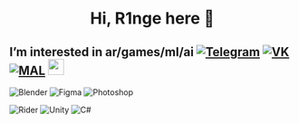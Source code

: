 # <p align="center">Hi, R1nge here 👋</p>

I’m interested in ar/games/ml/ai
<a href="https://t.me/r1ngedev">![Telegram](https://img.shields.io/badge/Telegram-2CA5E0?style=for-the-badge&logo=telegram&logoColor=white)</a>
<a href="https://vk.com/r1ngedev">![VK](https://img.shields.io/badge/вконтакте-%232E87FB.svg?&style=for-the-badge&logo=vk&logoColor=white)</a>
<a href="https://myanimelist.net/profile/R1nge">![MAL](https://img.shields.io/badge/Myanimelist-2E51A2?style=for-the-badge&logo=myanimelist&logoColor=white)</a>
<a href="https://myvideogamelist.com/mylist/R1nge" width="138" height="29"><img src="https://user-images.githubusercontent.com/59400159/155317733-2e2007be-1c84-4ff0-801d-2df1a43f0fb5.png" height="28"></a>
---

![Blender](https://img.shields.io/badge/blender-%23F5792A.svg?style=for-the-badge&logo=blender&logoColor=white)
![Figma](https://img.shields.io/badge/figma-%23F24E1E.svg?style=for-the-badge&logo=figma&logoColor=white)
![Photoshop](https://img.shields.io/badge/Adobe%20Photoshop-31A8FF?style=for-the-badge&logo=Adobe%20Photoshop&logoColor=black)

![Rider](https://img.shields.io/badge/Rider-000000.svg?style=for-the-badge&logo=Rider&logoColor=white&color=black&labelColor=crimson)
![Unity](https://img.shields.io/badge/unity-%23000000.svg?style=for-the-badge&logo=unity&logoColor=white)
![C#](https://img.shields.io/badge/c%23-%23239120.svg?style=for-the-badge&logo=c-sharp&logoColor=white)

